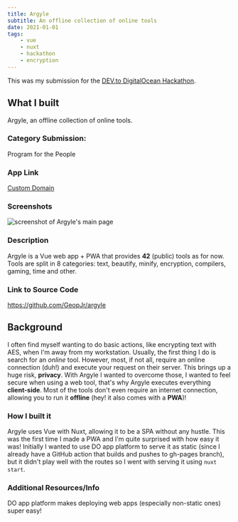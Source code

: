 ```yaml
---
title: Argyle
subtitle: An offline collection of online tools
date: 2021-01-01
tags:
    - vue
    - nuxt
    - hackathon
    - encryption
---
```


This was my submission for the [DEV.to DigitalOcean Hackathon](https://dev.to/devteam/announcing-the-digitalocean-app-platform-hackathon-on-dev-2i1k).

## What I built
Argyle, an offline collection of online tools.

### Category Submission: 
Program for the People

### App Link
[Custom Domain](https://argyle.geopjr.dev/)

### Screenshots
![screenshot of Argyle's main page](https://i.imgur.com/5cjMyoo.png)

### Description
 Argyle is a Vue web app + PWA that provides **42** (public) tools as for now. Tools are split in 8 categories: text, beautify, minify, encryption, compilers, gaming, time and other.

### Link to Source Code
https://github.com/GeopJr/argyle


## Background
I often find myself wanting to do basic actions, like encrypting text with AES, when I'm away from my workstation. Usually, the first thing I do is search for an *online* tool. However, most, if not all, require an online connection (duh!) and execute your request on their server. This brings up a huge risk, **privacy**. With Argyle I wanted to overcome those, I wanted to feel secure when using a web tool, that's why Argyle executes everything **client-side**. Most of the tools don't even require an internet connection, allowing you to run it **offline** (hey! it also comes with a **PWA**)!

### How I built it 
Argyle uses Vue with Nuxt, allowing it to be a SPA without any hustle. This was the first time I made a PWA and I'm quite surprised with how easy it was!
Initially I wanted to use DO app platform to serve it as static (since I already have a GitHub action that builds and pushes to gh-pages branch), but it didn't play well with the routes so I went with serving it using `nuxt start`.

### Additional Resources/Info
DO app platform makes deploying web apps (especially non-static ones) super easy!
